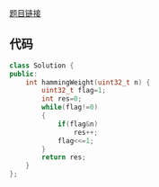 [题目链接](https://leetcode-cn.com/problems/er-jin-zhi-zhong-1de-ge-shu-lcof/)

## 代码

```cpp
class Solution {
public:
    int hammingWeight(uint32_t n) {
        uint32_t flag=1;
        int res=0;
        while(flag!=0)
        {
            if(flag&n)
                res++;
            flag<<=1;
        }
        return res;
    }
};
```


